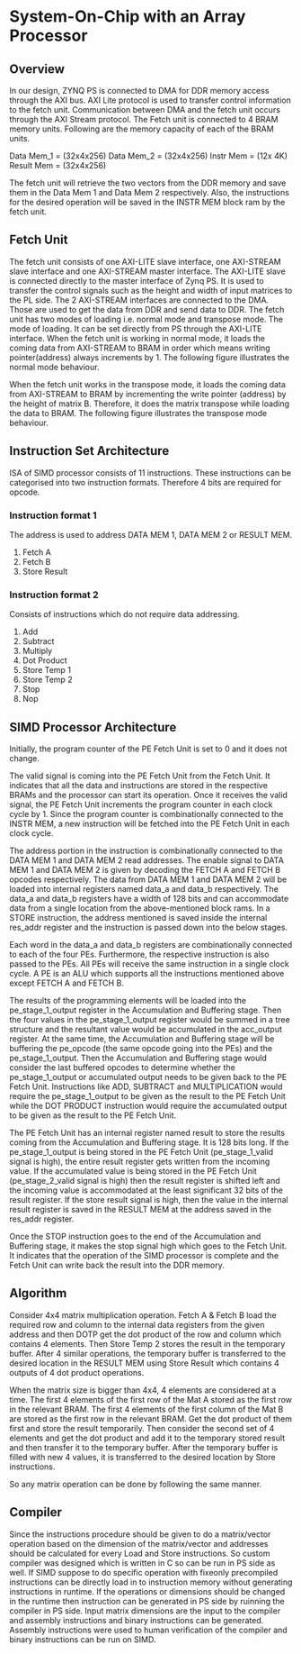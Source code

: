 # System-On-Chip with an Array Processor
## Overview

In our design, ZYNQ PS is connected to DMA for DDR memory access through the AXI bus. AXI Lite protocol is used to transfer control information to the fetch unit. Communication between DMA and the fetch unit occurs through the AXI Stream protocol. The Fetch unit is connected to 4 BRAM memory units. Following are the memory capacity of each of the BRAM units. 

Data Mem_1 = (32x4x256)
Data Mem_2 = (32x4x256)
Instr Mem = (12x 4K)
Result Mem = (32x4x256)

The fetch unit will retrieve the two vectors from the DDR memory and save them in the Data Mem 1 and Data Mem 2 respectively. Also, the instructions for the desired operation will be saved in the INSTR MEM block ram by the fetch unit.

## Fetch Unit
The fetch unit consists of one AXI-LITE slave interface, one AXI-STREAM slave interface and one AXI-STREAM master interface. The AXI-LITE slave is connected directly to the master interface of Zynq PS. It is used to transfer the control signals such as the height and width of input matrices to the PL side. The 2 AXI-STREAM interfaces are connected to the DMA. Those are used to get the data from DDR and send data to DDR.
The fetch unit has two modes of loading i.e. normal mode and transpose mode. The mode of loading. It can be set directly from PS through the AXI-LITE interface. When the fetch unit is working in normal mode, it loads the coming data from AXI-STREAM to BRAM in order which means writing pointer(address) always increments by 1. The following figure illustrates the normal mode behaviour.

When the fetch unit works in the transpose mode, it loads the coming data from AXI-STREAM to BRAM by incrementing the write pointer (address) by the height of matrix B. Therefore, it does the matrix transpose while loading the data to BRAM. The following figure illustrates the transpose mode behaviour.

## Instruction Set Architecture
ISA of SIMD processor consists of 11 instructions. These instructions can be categorised into two instruction formats.  Therefore 4 bits are required for opcode. 

### Instruction format 1
The address is used to address DATA MEM 1, DATA MEM 2 or RESULT MEM. 

1. Fetch A
2. Fetch B
3. Store Result


### Instruction format 2
Consists of instructions which do not require data addressing. 

1. Add
2. Subtract
3. Multiply
4. Dot Product
5. Store Temp 1
6. Store Temp 2
7. Stop
8. Nop


## SIMD Processor Architecture

Initially, the program counter of the PE Fetch Unit is set to 0 and it does not change.

The valid signal is coming into the PE Fetch Unit from the Fetch Unit. It indicates that all the data and instructions are stored in the respective BRAMs and the processor can start its operation. Once it receives the valid signal, the PE Fetch Unit increments the program counter in each clock cycle by 1. Since the program counter is combinationally connected to the INSTR MEM, a new instruction will be fetched into the PE Fetch Unit in each clock cycle. 

The address portion in the instruction is combinationally connected to the DATA MEM 1 and DATA MEM 2 read addresses. The enable signal to DATA MEM 1 and DATA MEM 2 is given by decoding the FETCH A and FETCH B opcodes respectively. The data from DATA MEM 1 and DATA MEM 2 will be loaded into internal registers named data_a and data_b respectively. The data_a and data_b registers have a width of 128 bits and can accommodate data from a single location from the above-mentioned block rams. In a STORE instruction, the address mentioned is saved inside the internal res_addr register and the instruction is passed down into the below stages.

Each word in the data_a and data_b registers are combinationally connected to each of the four PEs. Furthermore, the respective instruction is also passed to the PEs. All PEs will receive the same instruction in a single clock cycle. A PE is an ALU which supports all the instructions mentioned above except FETCH A and FETCH B. 

The results of the programming elements will be loaded into the pe_stage_1_output register in the Accumulation and Buffering stage. Then the four values in the pe_stage_1_output register would be summed in a tree structure and the resultant value would be accumulated in the acc_output register. At the same time, the Accumulation and Buffering stage will be buffering the pe_opcode (the same opcode going into the PEs) and the pe_stage_1_output. Then the Accumulation and Buffering stage would consider the last buffered opcodes to determine whether the pe_stage_1_output or accumulated output needs to be given back to the PE Fetch Unit. Instructions like ADD, SUBTRACT and MULTIPLICATION would require the pe_stage_1_output to be given as the result to the PE Fetch Unit while the DOT PRODUCT instruction would require the accumulated output to be given as the result to the PE Fetch Unit.

The PE Fetch Unit has an internal register named result to store the results coming from the Accumulation and Buffering stage. It is 128 bits long. If the pe_stage_1_output is being stored in the PE Fetch Unit (pe_stage_1_valid signal is high), the entire result register gets written from the incoming value. If the accumulated value is being stored in the PE Fetch Unit (pe_stage_2_valid signal is high)  then the result register is shifted left and the incoming value is accommodated at the least significant 32 bits of the result register. If the store result signal is high, then the value in the internal result register is saved in the RESULT MEM at the address saved in the res_addr register.

Once the STOP instruction goes to the end of the Accumulation and Buffering stage, it makes the stop signal high which goes to the Fetch Unit. It indicates that the operation of the SIMD processor is complete and the Fetch Unit can write back the result into the DDR memory.

## Algorithm

Consider 4x4 matrix multiplication operation. Fetch A & Fetch B load the required row and column to the internal data registers from the given address and then DOTP get the dot product of the row and column which contains 4 elements. Then Store Temp 2 stores the result in the temporary buffer. After 4 similar operations, the temporary buffer is transferred to the desired location in the RESULT MEM using Store Result which contains 4 outputs of 4 dot product operations.



When the matrix size is bigger than 4x4, 4 elements are considered at a time. The first 4 elements of the first row of the Mat A stored as the first row in the relevant BRAM. The first 4 elements of the first column of the Mat B are stored as the first row in the relevant BRAM. Get the dot product of them first and store the result temporarily. Then consider the second set of 4 elements and get the dot product and add it to the temporary stored result and then transfer it to the temporary buffer. After the temporary buffer is filled with new 4 values, it is transferred to the desired location by Store instructions.

So any matrix operation can be done by following the same manner.

## Compiler

Since the instructions procedure should be given to do a matrix/vector operation based on the dimension of the matrix/vector and addresses should be calculated for every Load and Store instructions. So custom compiler was designed which is written in C so can be run in PS side as well. If SIMD suppose to do specific operation with fixeonly precompiled instructions can be directly load in to instruction memory without generating instructions in runtime. If the operations or dimensions should be changed in the runtime then instruction can be generated in PS side by ruinning the compiler in PS side. Input matrix dimensions are the input to the compiler and assembly instructions and binary instructions can be generated. Assembly instructions were used to human verification of the compiler and binary instructions can be run on SIMD.



